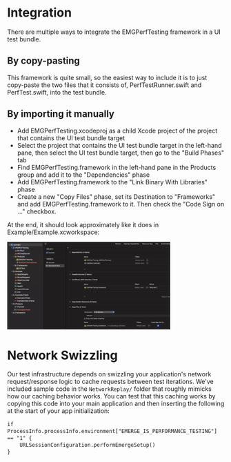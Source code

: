 # Integration

There are multiple ways to integrate the EMGPerfTesting framework in a UI test bundle.

## By copy-pasting

This framework is quite small, so the easiest way to include it is to just copy-paste the two files that it consists of, PerfTestRunner.swift and PerfTest.swift, into the test bundle.

## By importing it manually

- Add EMGPerfTesting.xcodeproj as a child Xcode project of the project that contains the UI test bundle target
- Select the project that contains the UI test bundle target in the left-hand pane, then select the UI test bundle target, then go to the "Build Phases" tab
- Find EMGPerfTesting.framework in the left-hand pane in the Products group and add it to the "Dependencies" phase
- Add EMGPerfTesting.framework to the "Link Binary With Libraries" phase
- Create a new "Copy Files" phase, set its Destination to "Frameworks" and add EMGPerfTesting.framework to it. Then check the "Code Sign on ..." checkbox.

At the end, it should look approximately like it does in Example/Example.xcworkspace:

<img src="misc/screenshot.png" width="75%">

# Network Swizzling

Our test infrastructure depends on swizzling your application's network request/response logic to cache requests between test iterations. We've included sample code in the `NetworkReplay/` folder that roughly mimicks how our caching behavior works. You can test that this caching works by copying this code into your main application and then inserting the following at the start of your app initialization:

```
if ProcessInfo.processInfo.environment["EMERGE_IS_PERFORMANCE_TESTING"] == "1" {
    URLSessionConfiguration.performEmergeSetup()
}
```
